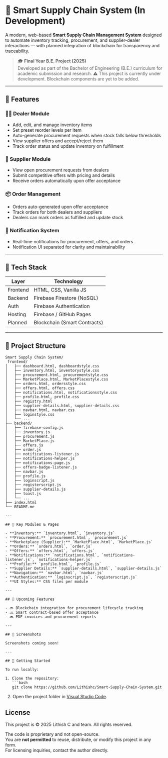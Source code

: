 # 🚀 Smart Supply Chain System (In Development)

A modern, web-based **Smart Supply Chain Management System** designed to automate inventory tracking, procurement, and supplier-dealer interactions — with planned integration of blockchain for transparency and traceability.

> 🎓 **Final Year B.E. Project (2025)**  
> Developed as part of the Bachelor of Engineering (B.E.) curriculum for academic submission and research.
> ⚠️ This project is currently under development. Blockchain components are yet to be added.

---

## 🔧 Features

### 👨‍💼 Dealer Module
- Add, edit, and manage inventory items
- Set preset reorder levels per item
- Auto-generate procurement requests when stock falls below thresholds
- View supplier offers and accept/reject them
- Track order status and update inventory on fulfillment

### 🤝 Supplier Module
- View open procurement requests from dealers
- Submit competitive offers with pricing and details
- Receive orders automatically upon offer acceptance

### 📦 Order Management
- Orders auto-generated upon offer acceptance
- Track orders for both dealers and suppliers
- Dealers can mark orders as fulfilled and update stock

### 🔔 Notification System
- Real-time notifications for procurement, offers, and orders
- Notification UI separated for clarity and maintainability

---

## 🧱 Tech Stack

| Layer       | Technology                |
|-------------|---------------------------|
| Frontend    | HTML, CSS, Vanilla JS     |
| Backend     | Firebase Firestore (NoSQL)|
| Auth        | Firebase Authentication   |
| Hosting     | Firebase / GitHub Pages   |
| Planned     | Blockchain (Smart Contracts) |

---

## 📁 Project Structure

```
Smart Supply Chain System/
 frontend/
│   ├── dashboard.html, dashboardstyle.css
│   ├── inventory.html, inventorystyle.css
│   ├── procurement.html, procurementstyle.css
│   ├── MarketPlace.html, MarketPlacestyle.css
│   ├── orders.html, ordersstyle.css
│   ├── offers.html, offers.css
│   ├── notifications.html, notificationsstyle.css
│   ├── profile.html, profile.css
│   ├── registry.html
│   ├── supplier-details.html, supplier-details.css
│   ├── navbar.html, navbar.css
│   ├── loginstyle.css
│   └── ...
├── backend/
│   ├── firebase-config.js
│   ├── inventory.js
│   ├── procurement.js
│   ├── MarketPlace.js
│   ├── offers.js
│   ├── order.js
│   ├── notifications-listener.js
│   ├── notifications-helper.js
│   ├── notifications-page.js
│   ├── offers-badge-listener.js
│   ├── navbar.js
│   ├── profile.js
│   ├── loginscript.js
│   ├── registerscript.js
│   ├── supplier-details.js
│   ├── toast.js
│   └── ...
├── index.html
└── README.me

---

## 📄 Key Modules & Pages

- **Inventory:** `inventory.html`, `inventory.js`
- **Procurement:** `procurement.html`, `procurement.js`
- **Marketplace (Supplier):** `MarketPlace.html`, `MarketPlace.js`
- **Orders:** `orders.html`, `order.js`
- **Offers:** `offers.html`, `offers.js`
- **Notifications:** `notifications.html`, `notifications-listener.js`, `notifications-helper.js`
- **Profile:** `profile.html`, `profile.js`
- **Supplier Details:** `supplier-details.html`, `supplier-details.js`
- **Navigation:** `navbar.html`, `navbar.js`
- **Authentication:** `loginscript.js`, `registerscript.js`
- **UI Styles:** CSS files per module

---

## 🔮 Upcoming Features

- 🔜 Blockchain integration for procurement lifecycle tracking
- 🔜 Smart contract-based offer acceptance
- 🔜 PDF invoices and procurement reports

---

## 📸 Screenshots

Screenshots coming soon!

---

## 🚀 Getting Started

To run locally:

1. Clone the repository:
   ```bash
   git clone https://github.com/Lithishc/Smart-Supply-Chain-System.git
   ```
2. Open the project folder in [Visual Studio Code](https://code.visualstudio.com/).

## License

This project is © 2025 Lithish C and team. All rights reserved.

The code is proprietary and not open-source.  
You are **not permitted** to reuse, distribute, or modify this project in any form.  
For licensing inquiries, contact the author directly.
